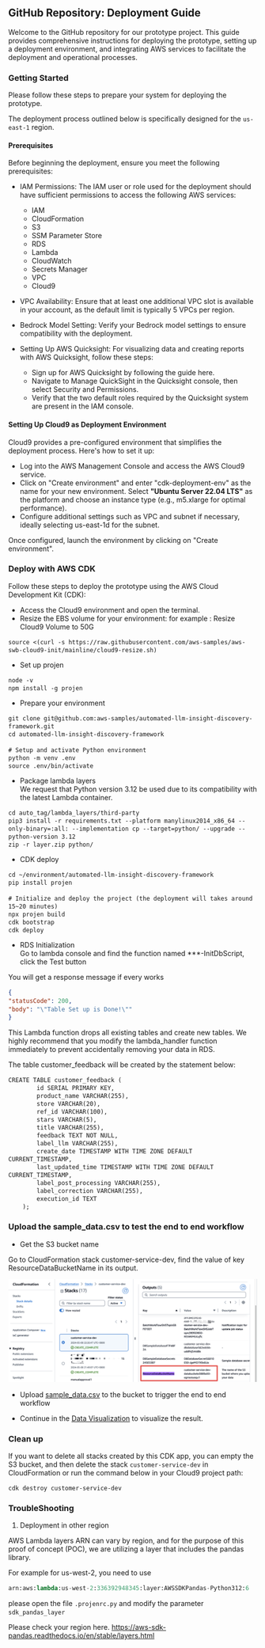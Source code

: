 ## GitHub Repository: Deployment Guide
Welcome to the GitHub repository for our prototype project. This guide provides comprehensive instructions for deploying the prototype, setting up a deployment environment, and integrating AWS services to facilitate the deployment and operational processes.


### Getting Started
Please follow these steps to prepare your system for deploying the prototype.

The deployment process outlined below is specifically designed for the `us-east-1` region.

#### Prerequisites

Before beginning the deployment, ensure you meet the following prerequisites:

- IAM Permissions: The IAM user or role used for the deployment should have sufficient permissions to access the following AWS services:
    - IAM
    - CloudFormation
    - S3
    - SSM Parameter Store
    - RDS
    - Lambda
    - CloudWatch
    - Secrets Manager
    - VPC
    - Cloud9
- VPC Availability: Ensure that at least one additional VPC slot is available in your account, as the default limit is typically 5 VPCs per region.
- Bedrock Model Setting: Verify your Bedrock model settings to ensure compatibility with the deployment.

- Setting Up AWS Quicksight: For visualizing data and creating reports with AWS Quicksight, follow these steps:
  - Sign up for AWS Quicksight by following the guide here.
  - Navigate to Manage QuickSight in the Quicksight console, then select Security and Permissions.
  - Verify that the two default roles required by the Quicksight system are present in the IAM console.


#### Setting Up Cloud9 as Deployment Environment
Cloud9 provides a pre-configured environment that simplifies the deployment process. Here's how to set it up:

- Log into the AWS Management Console and access the AWS Cloud9 service.
- Click on "Create environment" and enter "cdk-deployment-env" as the name for your new environment.
Select **"Ubuntu Server 22.04 LTS"** as the platform and choose an instance type (e.g., m5.xlarge for optimal performance).
- Configure additional settings such as VPC and subnet if necessary, ideally selecting us-east-1d for the subnet.

Once configured, launch the environment by clicking on "Create environment".


### Deploy with AWS CDK

Follow these steps to deploy the prototype using the AWS Cloud Development Kit (CDK):

- Access the Cloud9 environment and open the terminal.
- Resize the EBS volume for your environment:
for example : Resize Cloud9 Volume to 50G
```commandline
source <(curl -s https://raw.githubusercontent.com/aws-samples/aws-swb-cloud9-init/mainline/cloud9-resize.sh)
```

- Set up projen
```commandline
node -v
npm install -g projen
```
- Prepare your environment
```commandline
git clone git@github.com:aws-samples/automated-llm-insight-discovery-framework.git
cd automated-llm-insight-discovery-framework

# Setup and activate Python environment
python -m venv .env
source .env/bin/activate
```

- Package lambda layers  
We request that Python version 3.12 be used due to its compatibility with the latest Lambda container.
```commandline
cd auto_tag/lambda_layers/third-party
pip3 install -r requirements.txt --platform manylinux2014_x86_64 --only-binary=:all: --implementation cp --target=python/ --upgrade --python-version 3.12
zip -r layer.zip python/
```

- CDK deploy
```commandline
cd ~/environment/automated-llm-insight-discovery-framework
pip install projen

# Initialize and deploy the project (the deployment will takes around 15~20 minutes)
npx projen build
cdk bootstrap
cdk deploy
```

- RDS Initialization  
Go to lambda console and find the function named  ***-InitDbScript, click the Test button

You will get a response message if every works

```json
{
"statusCode": 200,
"body": "\"Table Set up is Done!\""
}
```

This Lambda function drops all existing tables and create new tables. We highly recommend that you modify the lambda_handler function immediately to prevent accidentally removing your data in RDS. 

The table customer_feedback will be created by the statement below:
```
CREATE TABLE customer_feedback (
        id SERIAL PRIMARY KEY,
        product_name VARCHAR(255),
        store VARCHAR(20),
        ref_id VARCHAR(100),
        stars VARCHAR(5),
        title VARCHAR(255),
        feedback TEXT NOT NULL,
        label_llm VARCHAR(255),
        create_date TIMESTAMP WITH TIME ZONE DEFAULT CURRENT_TIMESTAMP,
        last_updated_time TIMESTAMP WITH TIME ZONE DEFAULT CURRENT_TIMESTAMP,
        label_post_processing VARCHAR(255),
        label_correction VARCHAR(255),
        execution_id TEXT
    );
```

### Upload the sample_data.csv to test the end to end workflow

- Get the S3 bucket name

Go to CloudFormation stack customer-service-dev, find the value of key ResourceDataBucketName in its output.

![S3 bucket name in CloudFormation output](CDK_installed_S3_bucket_in_CloudFormation.png "S3 bucket name")

- Upload [sample_data.csv](sample_data.csv) to the bucket to trigger the end to end workflow

- Continue in the [Data Visualization](./AWS_Cloud9_Quicksight_Setup_Manual.md) to visualize the result.

### Clean up

If you want to delete all stacks created by this CDK app, you can empty the S3 bucket, and then delete the stack `customer-service-dev` in CloudFormation or run the command below in your Cloud9 project path:
```
cdk destroy customer-service-dev
```

### TroubleShooting

1. Deployment in other region

AWS Lambda layers ARN can vary by region, and for the purpose of this proof of concept (POC), we are utilizing a layer that includes the pandas library.

For example for us-west-2, you need to use 
```python
arn:aws:lambda:us-west-2:336392948345:layer:AWSSDKPandas-Python312:6
```

please open the file `.projenrc.py` and modify the parameter  `sdk_pandas_layer` 

Please check your region here. https://aws-sdk-pandas.readthedocs.io/en/stable/layers.html




